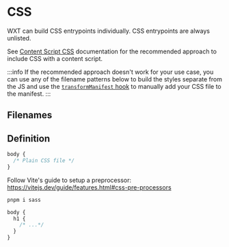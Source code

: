 # CSS

WXT can build CSS entrypoints individually. CSS entrypoints are always unlisted.

See [Content Script CSS](/guide/directory-structure/entrypoints/content-scripts#css) documentation for the recommended approach to include CSS with a content script.

:::info
If the recommended approach doesn't work for your use case, you can use any of the filename patterns below to build the styles separate from the JS and use the [`transformManifest` hook](/api/reference/wxt/interfaces/InlineConfig#transformmanifest) to manually add your CSS file to the manifest.
:::

## Filenames

<EntrypointPatterns
  :patterns="[
    ['<name>.(css|scss|sass|less|styl|stylus)', '<name>.css'],
    ['<name>/index.(css|scss|sass|less|styl|stylus)', '<name>.css'],
    ['content.(css|scss|sass|less|styl|stylus)', 'content-scripts/content.css'],
    ['content/index.(css|scss|sass|less|styl|stylus)', 'content-scripts/content.css'],
    ['<name>.content.(css|scss|sass|less|styl|stylus)', 'content-scripts/<name>.css'],
    ['<name>.content/index.(css|scss|sass|less|styl|stylus)', 'content-scripts/<name>.css'],
  ]"
/>

## Definition

```css
body {
  /* Plain CSS file */
}
```

Follow Vite's guide to setup a preprocessor: https://vitejs.dev/guide/features.html#css-pre-processors

```sh
pnpm i sass
```

```scss
body {
  h1 {
    /* ...*/
  }
}
```
